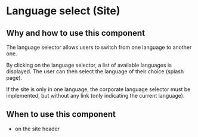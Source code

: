 # Language select (Site)

## Why and how to use this component

The language selector allows users to switch from one language to another one.

By clicking on the language selector, a list of available languages is displayed. The user can then select the language of their choice (splash page).

If the site is only in one language, the corporate language selector must be implemented, but without any link (only indicating the current language).

## When to use this component

- on the site header
